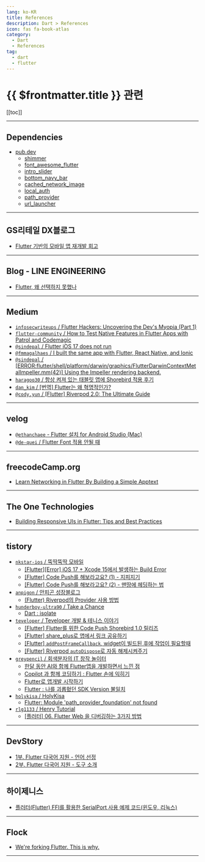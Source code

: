 ```yaml
---
lang: ko-KR
title: References
description: Dart > References
icon: fas fa-book-atlas
category:
  - Dart
  - References
tag: 
  - dart
  - flutter
---
```


# {{ $frontmatter.title }} 관련

[[toc]]

---

## Dependencies

- [pub.dev](https://pub.dev)
  - [shimmer](https://pub.dev/packages/shimmer)
  - [font_awesome_flutter](https://pub.dev/packages/font_awesome_flutter)
  - [intro_slider](https://pub.dev/packages/intro_slider)
  - [bottom_navy_bar](https://pub.dev/packages/bottom_navy_bar)
  - [cached_network_image](https://pub.dev/packages/cached_network_image)
  - [local_auth](https://pub.dev/packages/local_auth)
  - [path_provider](https://pub.dev/packages/path_provider)
  - [url_launcher](https://pub.dev/packages/url_launcher)

---

## GS리테일 DX블로그

- [Flutter 기반의 모바일 앱 재개발 회고](https://gsretail.tistory.com/7) <!-- TODO: 작성 (https://chanhi2000.github.io/bookshelf/gsretail.tistory.com/7.md) -->

---

## Blog - LINE ENGINEERING

- [Flutter, 왜 선택하지 못했나](https://engineering.linecorp.com/ko/blog/flutter-pros-and-cons) <!-- TODO: 작성 (https://chanhi2000.github.io/bookshelf/engineering.linecorp.com/flutter-pros-and-cons.md) -->

---

## <FontIcon icon="fa-brands fa-medium"/>Medium

- [`infosecwriteups` / Flutter Hackers: Uncovering the Dev's Myopia (Part 1)](https://infosecwriteups.com/flutter-hackers-uncovering-the-devs-myopia-part-1-6c316be56b13)
- [`flutter-community` / How to Test Native Features in Flutter Apps with Patrol and Codemagic](https://medium.com/flutter-community/how-to-test-native-features-in-flutter-apps-with-patrol-and-codemagic-98639cb37fba)
- [`@sindepal` / Flutter iOS 17 does not run](https://medium.com/@sindepal/flutter-ios-17-does-not-run-f2b52403c067)
- [`@fmmagalhaes` / I built the same app with Flutter, React Native, and Ionic](https://medium.com/@fmmagalhaes/i-built-the-same-app-with-flutter-react-native-and-ionic-33ff8b358562)
- [`@sindepal` / [ERROR:flutter/shell/platform/darwin/graphics/FlutterDarwinContextMetalImpeller.mm(42)] Using the Impeller rendering backend.](https://medium.com/@sindepal/error-flutter-shell-platform-darwin-graphics-flutterdarwincontextmetalimpeller-mm-42-7e6b763bc1e5)
- [`haragoo30` / 항상 켜져 있는 태블릿 앱에 Shorebird 적용 후기](https://haragoo30.medium.com/%ED%95%AD%EC%83%81-%EC%BC%9C%EC%A0%B8%EC%9E%88%EB%8A%94-%ED%83%9C%EB%B8%94%EB%A6%BF%EC%95%B1%EC%97%90-shorebird-%EC%A0%81%EC%9A%A9-%ED%9B%84%EA%B8%B0-e312caeda363)
- [`dan_kim` / \[번역\] Flutter는 왜 혁명적인가?](https://medium.com/@dan_kim/%EB%B2%88%EC%97%AD-flutter%EB%8A%94-%EC%99%9C-%ED%98%81%EB%AA%85%EC%A0%81%EC%9D%B8%EA%B0%80-967c1dfcc5a9)
- [`@cody.yun` / \[Flutter\] Riverpod 2.0: The Ultimate Guide](https://medium.com/@cody.yun/%EB%B2%88%EC%97%AD-flutter-riverpod-2-0-the-ultimate-guide-1-3-11e8a7dea9e6)

---

## <FontIcon icon="iconfont icon-velog"/>velog

- [`@ethanchaee` - Flutter 설치 for Android Studio (Mac)](https://velog.io/@ethanchaee/Flutter-Flutter-%EC%84%A4%EC%B9%98-for-Android-Studio-Mac)
- [`@de-quei` / Flutter Font 적용 안될 때](https://velog.io/@de-quei/Flutter-Font-%EC%A0%81%EC%9A%A9-%EC%95%88%EB%90%A0-%EB%95%8C)

---

## <FontIcon icon="fa-brands fa-free-code-camp"/>freecodeCamp.org

- [Learn Networking in Flutter By Building a Simple App](https://freecodecamp.org/news/learn-networking-in-flutter)[text](https://theonetechnologies.com/blog/post/building-responsive-ui-in-flutter-tips-and-best-practices)

---

## The One Technologies

- [Building Responsive UIs in Flutter: Tips and Best Practices](https://theonetechnologies.com/blog/post/building-responsive-ui-in-flutter-tips-and-best-practices)

---

## tistory

- [`nkstar-ios` / 뚝딱뚝딱 모바일](https://nkstar-ios.tistory.com/m/)
  - [\[Flutter\]\[Error\] iOS 17 + Xcode 15에서 발생하는 Build Error](https://nkstar-ios.tistory.com/m/36)
  - [\[Flutter\] Code Push를 해보라고요? (1) - 지피지기](https://nkstar-ios.tistory.com/m/38)
  - [\[Flutter\] Code Push를 해보라고요? (2) - 맨땅에 헤딩하는 법](https://nkstar-ios.tistory.com/m/39)
  <!-- END: nkstar-ios -->
- [`anpigon` / 안피곤 성장블로그](https://anpigon.tistory.com/m/)
  - [(Flutter) Riverpod의 Provider 사용 방법](https://anpigon.tistory.com/m/359)
  <!-- END: anpigon -->
- [`hunderboy-ultra90` / Take a Chance](https://hunderboy-ultra90.tistory.com/m/)
  - [Dart : isolate](https://hunderboy-ultra90.tistory.com/m/26)
  <!-- END: hunderboy-ultra90 -->
- [`teveloper` / Teveloper 개발 & 테니스 이야기](https://teveloper.tistory.com/m/)
  - [[Flutter] Flutter를 위한 Code Push Shorebird 1.0 릴리즈](https://teveloper.tistory.com/m/75)
  - [\[Flutter\] share_plus로 앱에서 링크 공유하기](https://teveloper.tistory.com/m/85)
  - [\[Flutter\] `addPostFrameCallback`, widget이 빌드된 후에 작업이 필요할때](https://teveloper.tistory.com/m/87)
  - [\[Flutter\] Riverpod `autoDispose`로 자동 해제시켜주기](https://teveloper.tistory.com/m/88)
  <!-- END: teveloper -->
- [`greypencil` / 회색분자의 IT 창작 놀이터](https://greypencil.tistory.com/m/)
  - [한달 동안 AI와 함께 Flutter앱을 개발하면서 느낀 점](https://greypencil.tistory.com/m/221)
  - [Copilot 과 함께 코딩하기 : Flutter 손에 익히기](https://greypencil.tistory.com/m/222)
  - [Flutter로 앱개발 시작하기](http://greypencil.tistory.com/m/228)
  - [Flutter : 나를 괴롭혔던 SDK Version 불일치](https://greypencil.tistory.com/m/229)
  <!-- END: greypencil -->
- [`holykisa` / HolyKisa](https://holykisa.tistory.com/m/)
  - [Flutter: Module 'path_provider_foundation' not found](https://holykisa.tistory.com/m/133)
  <!-- END: holykisa -->
- [`rlg1133` / Henry Tutorial](https://rlg1133.tistory.com/m/)
  - [\[플러터\] 06. Flutter Web 을 디버깅하는 3가지 방법](https://rlg1133.tistory.com/m/147)
  <!-- END: rlg1133 -->
<!-- END: tistory.com -->

---

## DevStory

- [1부. Flutter 다국어 지원 - 언어 선정](https://blog.devstory.co.kr/post/flutter-i18n-01/)
- [2부. Flutter 다국어 지원 - 도구 소개](https://blog.devstory.co.kr/post/flutter-i18n-02/)

---

## 하이제니스

- [플러터(Flutter) FFI를 활용한 SerialPort 사용 예제 코드(윈도우, 리눅스)](https://m.blog.naver.com/chandong83/223520195079)

<!-- END: chandong83 (blog.naver.com) -->

---

## Flock

- [We're forking Flutter. This is why.](https://getflocked.dev/blog/posts/we-are-forking-flutter-this-is-why/)

<!-- END: getflocked.dev -->

---

<TagLinks />